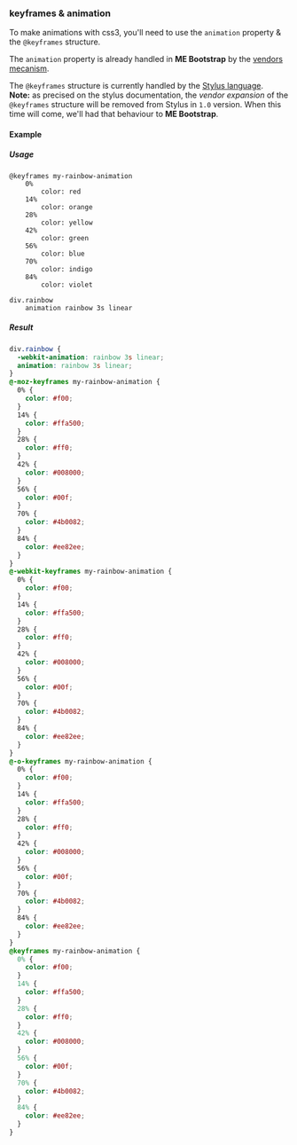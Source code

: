 ### keyframes & animation

To make animations with css3, you'll need to use the `animation` property & the `@keyframes` structure.

The `animation` property is already handled in **ME Bootstrap** by the [vendors mecanism](#vendors).

The `@keyframes` structure is currently handled by the [Stylus language](http://learnboost.github.io/stylus/docs/keyframes.html).  
**Note:** as precised on the stylus documentation, the *vendor expansion* of the `@keyframes` structure will be removed from Stylus in `1.0` version. When this time will come, we'll had that behaviour to **ME Bootstrap**.

#### Example

##### Usage

```stylus
@keyframes my-rainbow-animation
    0%
        color: red
    14%
        color: orange
    28%
        color: yellow
    42%
        color: green
    56%
        color: blue
    70%
        color: indigo
    84%
        color: violet

div.rainbow
    animation rainbow 3s linear
```

##### Result

```css
div.rainbow {
  -webkit-animation: rainbow 3s linear;
  animation: rainbow 3s linear;
}
@-moz-keyframes my-rainbow-animation {
  0% {
    color: #f00;
  }
  14% {
    color: #ffa500;
  }
  28% {
    color: #ff0;
  }
  42% {
    color: #008000;
  }
  56% {
    color: #00f;
  }
  70% {
    color: #4b0082;
  }
  84% {
    color: #ee82ee;
  }
}
@-webkit-keyframes my-rainbow-animation {
  0% {
    color: #f00;
  }
  14% {
    color: #ffa500;
  }
  28% {
    color: #ff0;
  }
  42% {
    color: #008000;
  }
  56% {
    color: #00f;
  }
  70% {
    color: #4b0082;
  }
  84% {
    color: #ee82ee;
  }
}
@-o-keyframes my-rainbow-animation {
  0% {
    color: #f00;
  }
  14% {
    color: #ffa500;
  }
  28% {
    color: #ff0;
  }
  42% {
    color: #008000;
  }
  56% {
    color: #00f;
  }
  70% {
    color: #4b0082;
  }
  84% {
    color: #ee82ee;
  }
}
@keyframes my-rainbow-animation {
  0% {
    color: #f00;
  }
  14% {
    color: #ffa500;
  }
  28% {
    color: #ff0;
  }
  42% {
    color: #008000;
  }
  56% {
    color: #00f;
  }
  70% {
    color: #4b0082;
  }
  84% {
    color: #ee82ee;
  }
}
```

